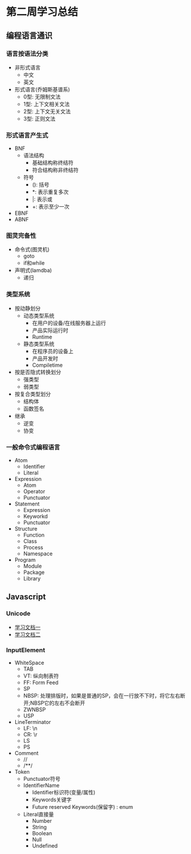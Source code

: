 # 第二周学习总结

## 编程语言通识
### 语言按语法分类
- 非形式语言
  * 中文
  * 英文
- 形式语言(乔姆斯基谱系)
  * 0型: 无限制文法
  * 1型: 上下文相关文法
  * 2型: 上下文无关文法
  * 3型: 正则文法

### 形式语言产生式
- BNF
  * 语法结构
    + 基础结构称终结符
    + 符合结构称非终结符
  * 符号
    + (): 括号
    + *: 表示重复多次
    + |: 表示或
    + +: 表示至少一次
- EBNF
- ABNF

### 图灵完备性
- 命令式(图灵机)
  * goto
  * if和while
- 声明式(lamdba)
  * 递归

### 类型系统
- 按动静划分
  * 动态类型系统
    + 在用户的设备/在线服务器上运行
    + 产品实际运行时
    + Runtime
  * 静态类型系统
    + 在程序员的设备上
    + 产品开发时
    + Compiletime
- 按是否隐式转换划分
  * 强类型
  * 弱类型
- 按复合类型划分
  * 结构体
  * 函数签名
- 继承
  * 逆变
  * 协变

### 一般命令式编程语言
- Atom
  * Identifier
  * Literal
- Expression
  * Atom
  * Operator
  * Punctuator
- Statement
  * Expression
  * Keyworkd
  * Punctuator
- Structure
  * Function
  * Class
  * Process
  * Namespace
- Program
  * Module
  * Package
  * Library

## Javascript
### Unicode
- [学习文档一](https://www.fileformat.info/info/unicode/)
- [学习文档二](https://home.unicode.org)

### InputElement
- WhiteSpace
  * TAB
  * VT: 纵向制表符
  * FF: Form Feed
  * SP
  * NBSP: 处理排版时，如果是普通的SP，会在一行放不下时，将它左右断开;NBSP它的左右不会断开
  * ZWNBSP
  * USP
- LineTerminator
  * LF: \n
  * CR: \r
  * LS
  * PS
- Comment
  * //
  * /**/
- Token
  * Punctuator符号
  * IdentifierName
    + Identifier标识符(变量/属性)
    + Keywords关键字
    + Future reserved Keywords(保留字) : enum
  * Literal直接量
    + Number
    + String
    + Boolean
    + Null
    + Undefined